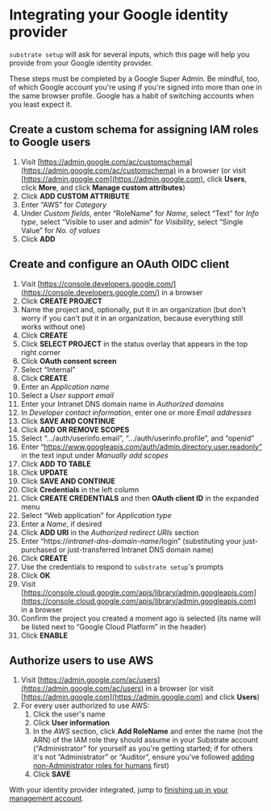 # Integrating your Google identity provider

`substrate setup` will ask for several inputs, which this page will help you provide from your Google identity provider.

These steps must be completed by a Google Super Admin. Be mindful, too, of which Google account you're using if you're signed into more than one in the same browser profile. Google has a habit of switching accounts when you least expect it.

## Create a custom schema for assigning IAM roles to Google users

1. Visit [https://admin.google.com/ac/customschema](https://admin.google.com/ac/customschema) in a browser (or visit [https://admin.google.com](https://admin.google.com), click **Users**, click **More**, and click **Manage custom attributes**)
2. Click **ADD CUSTOM ATTRIBUTE**
3. Enter “AWS” for _Category_
4. Under _Custom fields_, enter “RoleName” for _Name_, select “Text” for _Info type_, select “Visible to user and admin” for _Visibility_, select “Single Value” for _No. of values_
5. Click **ADD**

## Create and configure an OAuth OIDC client

1. Visit [https://console.developers.google.com/](https://console.developers.google.com/) in a browser
2. Click **CREATE PROJECT**
3. Name the project and, optionally, put it in an organization (but don't worry if you can't put it in an organization, because everything still works without one)
4. Click **CREATE**
5. Click **SELECT PROJECT** in the status overlay that appears in the top right corner
6. Click **OAuth consent screen**
7. Select “Internal”
8. Click **CREATE**
9. Enter an _Application name_
10. Select a _User support email_
11. Enter your Intranet DNS domain name in _Authorized domains_
12. In _Developer contact information_, enter one or more _Email addresses_
13. Click **SAVE AND CONTINUE**
14. Click **ADD OR REMOVE SCOPES**
15. Select “.../auth/userinfo.email”, “.../auth/userinfo.profile”, and “openid”
16. Enter “https://www.googleapis.com/auth/admin.directory.user.readonly” in the text input under _Manually add scopes_
17. Click **ADD TO TABLE**
18. Click **UPDATE**
19. Click **SAVE AND CONTINUE**
20. Click **Credentials** in the left column
21. Click **CREATE CREDENTIALS** and then **OAuth client ID** in the expanded menu
22. Select “Web application” for _Application type_
23. Enter a _Name_, if desired
24. Click **ADD URI** in the _Authorized redirect URIs_ section
25. Enter “https://_intranet-dns-domain-name_/login” (substituting your just-purchased or just-transferred Intranet DNS domain name)
26. Click **CREATE**
27. Use the credentials to respond to `substrate setup`'s prompts
28. Click **OK**
29. Visit [https://console.cloud.google.com/apis/library/admin.googleapis.com](https://console.cloud.google.com/apis/library/admin.googleapis.com) in a browser
30. Confirm the project you created a moment ago is selected (its name will be listed next to “Google Cloud Platform” in the header)
31. Click **ENABLE**

## Authorize users to use AWS

1. Visit [https://admin.google.com/ac/users](https://admin.google.com/ac/users) in a browser (or visit [https://admin.google.com](https://admin.google.com) and click **Users**)
2. For every user authorized to use AWS:
   1. Click the user's name
   2. Click **User information**
   3. In the _AWS_ section, click **Add RoleName** and enter the name (not the ARN) of the IAM role they should assume in your Substrate account (“Administrator” for yourself as you're getting started; if for others it's not “Administrator” or “Auditor”, ensure you've followed [adding non-Administrator roles for humans](../../mgmt/custom-iam-roles.md) first)
   4. Click **SAVE**

With your identity provider integrated, jump to [finishing up in your management account](../finishing.md).
